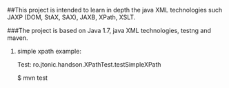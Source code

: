 ##This project is intended to learn in depth the java XML technologies such JAXP (DOM, StAX, SAX), JAXB, XPath, XSLT.

###The project is based on Java 1.7, java XML technologies, testng and maven.

1. simple xpath example:

    Test: ro.jtonic.handson.XPathTest.testSimpleXPath

    $ mvn test

